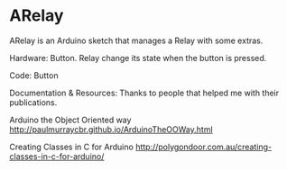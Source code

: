 # ARelay
ARelay is an Arduino sketch that manages a Relay with some extras.

Hardware:
Button. Relay change its state when the button is pressed.

Code:
Button


Documentation & Resources:
Thanks to people that helped me with their publications.

Arduino the Object Oriented way 
http://paulmurraycbr.github.io/ArduinoTheOOWay.html

Creating Classes in C for Arduino
http://polygondoor.com.au/creating-classes-in-c-for-arduino/
